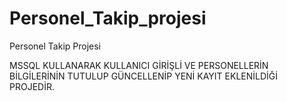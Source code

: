 # Personel_Takip_projesi
Personel Takip Projesi


MSSQL KULLANARAK KULLANICI GİRİŞLİ VE PERSONELLERİN BİLGİLERİNİN TUTULUP GÜNCELLENİP YENİ KAYIT EKLENİLDİĞİ PROJEDİR.
